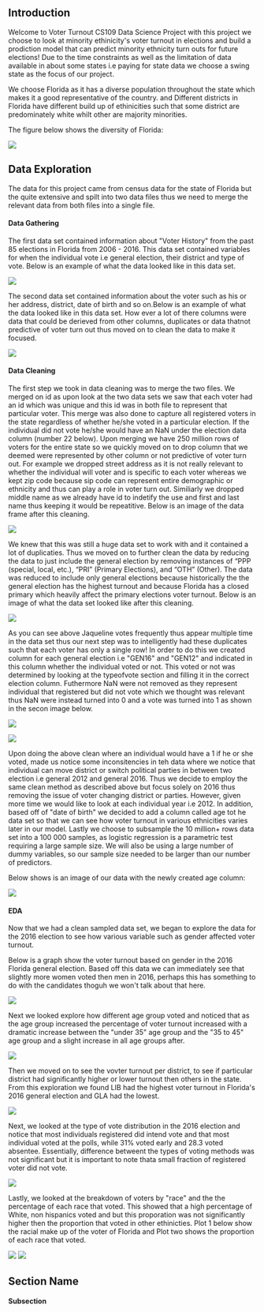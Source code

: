 ## Introduction

Welcome to Voter Turnout CS109 Data Science Project with this project we choose to look at minority ethinicity's voter turnout in elections and build a prodiction model that can predict minority ethnicity turn outs for future elections! Due to the time constraints as well as the limitation of data available in about some states i.e paying for state data we choose a swing state as the focus of our project. 

We choose Florida as it has a diverse population throughout the state which makes it a good representative of the country. and Different districts in Florida have different build up of ethinicities such that some district are predominately white whilt other are majority minorities. 

The figure below shows the diversity of Florida:

![](FloridaMinority.jpg)

## Data Exploration

The data for this project came from census data for the state of Florida but the quite extensive and spilt into two data files thus we need to merge the relevant data from both files into a single file. 

#### Data Gathering

The first data set contained information about "Voter History" from the past 85 elections in Florida from 2006 - 2016. This data set contained variables for when the individual vote i.e general election, their district and type of vote. Below is an example of what the data looked like in this data set. 

![](VoterHistoryDS.png)

The second data set contained information about the voter such as his or her address, district, date of birth and so on.Below is an example of what the data looked like in this data set. How ever a lot of there columns were data that could be derieved from other columns, duplicates or data thatnot predictive of voter turn out thus moved on to clean the data to make it focused.

![](VoterRegDS.png)

#### Data Cleaning

The first step we took in data cleaning was to merge the two files. We merged on id as upon look at the two data sets we saw that each voter had an id which was unique and this id was in both file to represent that particular voter. This merge was also done to capture all registered voters in the state regardless of whether he/she voted in a particular election. If the individual did not vote he/she would have an NaN under the election data column (number 22 below). Upon merging we have 250 million rows of voters for the entire state so we quickly moved on to drop column that we deemed were represented by other column or not predictive of voter turn out. For example we dropped street address as it is not really relevant to whether the individual will voter and is specific to each voter whereas we kept zip code because sip code can represent entire demographic or ethnicity and thus can play a role in voter turn out. Similiarly we dropped middle name as we already have id to indetify the use and first and last name thus keeping it would be repeatitive. Below is an image of the data frame after this cleaning.

![](Clean1.png)

We knew that this was still a huge data set to work with and it contained a lot of duplicaties. Thus we moved on to further clean the data by reducing the data to just include the general election by removing instances of “PPP (special, local, etc.), “PRI” (Primary Elections), and “OTH” (Other). The data was reduced to include only general elections because historically the the general election has the highest turnout and because Florida has a closed primary which heavily affect the primary elections voter turnout. Below is an image of what the data set looked like after this cleaning. 

![](Clean2.png)

As you can see  above Jaqueline votes frequently thus appear multiple time in the data set thus our next step was to intelligently had these duplicates such that each voter has only a single row! In order to do this we created column for each general election i.e "GEN16" and "GEN12" and indicated in this column whether the individual voted or not. This voted or not was determined by looking at the typeofvote section and filling it in the correct election column. Futhermore NaN were not removed as they represent individual that registered but did not vote which we thought was relevant thus NaN were instead turned into 0 and a vote was turned into 1 as shown in the secon image below.

![](Clean3.png)

![](Clean4.png)

Upon doing the above clean where an individual would have a 1 if he or she voted, made us notice some inconsitencies in teh data where we notice that individual can move district or switch political parties in between two election i.e general 2012 and general 2016. Thus we decide to employ the same clean method as described above but focus solely on 2016 thus removing the issue of voter changing district or parties. However, given more time we would like to look at each individual year i.e 2012. In addition, based off of "date of birth" we decided to add a column called age tot he data set so that we can see how voter turnout in various ethnicities varies later in our model. Lastly we choose to subsample the 10 million+ rows data set into a 100 000 samples, as logistic regression is a parametric test requiring a large sample size. We will also be using a large number of dummy variables, so our sample size needed to be larger than our number of predictors. 

Below shows is an image of our data with the newly created age column:

![](Clean5.png)

#### EDA

Now that we had a clean sampled data set, we began to explore the data for the 2016 election to see how various variable such as gender affected voter turnout. 

Below is a graph show the voter turnout based on gender in the 2016 Florida general election. Based off this data we can immediately see that slightly more women voted then men in 2016, perhaps this has something to do with the candidates thoguh we won't talk about that here. 

![](GenderPlot.png)

Next we looked explore how different age group voted and noticed that as the age group increased the percentage of voter turnout increased with a dramatic increase between the "under 35" age group and the "35 to 45" age group and a slight increase in all age groups after. 

![](AgePlot.png)

Then we moved on to see the vovter turnout per district, to see if particular district had significantly higher or lower turnout then others in the state. From this exploration we found LIB had the highest voter turnout in Florida's 2016 general election and GLA had the lowest. 

![](DistrictPlot.png)

Next, we looked at the type of vote distribution in the 2016 election and notice that most individuals registered did intend vote and that most individual voted at the polls, while 31% voted early and 28.3 voted absentee. Essentially, difference betweent the types of voting methods was not significant but it is important to note thata small fraction of registered voter did not vote.

![](TypeVotePlot.png)

Lastly, we looked at the breakdown of voters by "race" and the the percentage of each race that voted. This showed that a high percentage of White, non hispanics voted and but this proporation was not significantly higher then the proportion that voted in other ethinicties. Plot 1 below show the racial make up of the voter of Florida and Plot two shows the proportion of each race that voted.

![](RacePlot1.png)
![](RacePlot2.png)





## Section Name
#### Subsection
